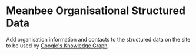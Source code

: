 # Meanbee Organisational Structured Data

Add organisation information and contacts to the structured data on the site to be used by [Google's Knowledge Graph](https://developers.google.com/structured-data/customize/contact-points).
